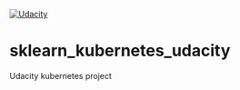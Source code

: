 [![Udacity](https://circleci.com/gh/Udacitysklearn_kubernetes_udacity.svg?style=svg)](https://app.circleci.com/pipelines/github/rajeever35/sklearn_kubernetes_udacity)
# sklearn_kubernetes_udacity
Udacity kubernetes project

